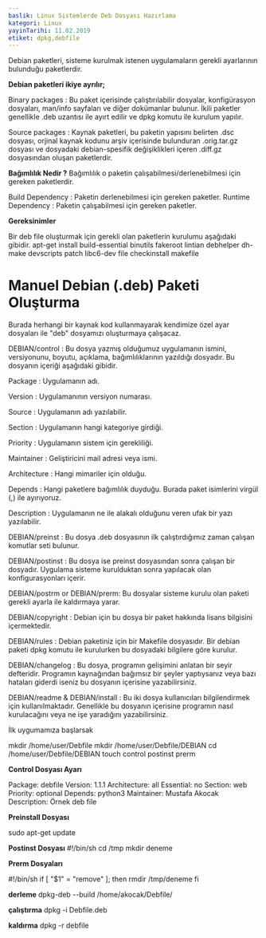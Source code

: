 ```yaml
---
baslik: Linux Sistemlerde Deb Dosyası Hazırlama
kategori: Linux
yayinTarihi: 11.02.2019
etiket: dpkg,debfile
---
```


Debian paketleri, sisteme kurulmak istenen uygulamaların gerekli  ayarlarının bulunduğu paketlerdir.

**Debian paketleri ikiye ayrılır;**

Binary packages : Bu paket içerisinde çalıştırılabilir dosyalar, konfigürasyon dosyaları, man/info sayfaları ve diğer dokümanlar bulunur. İkili paketler genellikle .deb uzantısı ile ayırt edilir ve dpkg komutu ile kurulum yapılır.

Source packages : Kaynak paketleri, bu paketin yapısını belirten .dsc dosyası, orjinal kaynak kodunu arşiv içerisinde bulunduran .orig.tar.gz dosyası ve dosyadaki debian-spesifik değişiklikleri içeren .diff.gz dosyasından oluşan paketlerdir.


**Bağımlılık Nedir ?**
Bağımlılık o paketin çalışabilmesi/derlenebilmesi için gereken paketlerdir.

Build Dependency : Paketin derlenebilmesi için gereken paketler.
Runtime Dependency : Paketin çalışabilmesi için gereken paketler.


**Gereksinimler**

Bir deb file oluşturmak için gerekli olan paketlerin kurulumu aşağıdaki gibidir.
apt-get install build-essential binutils fakeroot lintian debhelper dh-make devscripts patch libc6-dev file checkinstall makefile 



# Manuel Debian (.deb) Paketi Oluşturma

Burada  herhangi bir kaynak kod  kullanmayarak kendimize özel ayar dosyaları  ile "deb" dosyamızı oluşturmaya çalışacaz.


DEBIAN/control : Bu dosya yazmış olduğumuz uygulamanın ismini, versiyonunu, boyutu, açıklama, bağımlılıklarının yazıldığı dosyadır. Bu dosyanın içeriği aşağıdaki gibidir.

 

Package : Uygulamanın adı.

Version : Uygulamanının versiyon numarası.

Source : Uygulamanın adı yazılabilir.

Section : Uygulamanın hangi kategoriye girdiği.

Priority : Uygulamanın sistem için gerekliliği.

Maintainer : Geliştiricini mail adresi veya ismi.

Architecture : Hangi mimariler için olduğu.

Depends : Hangi paketlere bağımlılık duyduğu. Burada paket isimlerini virgül (,) ile ayırıyoruz.

Description : Uygulamanın ne ile alakalı olduğunu veren ufak bir yazı yazılabilir.

 

DEBIAN/preinst : Bu dosya .deb dosyasının ilk çalıştırdığımız zaman çalışan komutlar seti  bulunur.

DEBIAN/postinst : Bu dosya ise preinst dosyasından sonra çalışan bir dosyadır. Uygulama sisteme kurulduktan sonra yapılacak olan konfigurasyonları içerir.

DEBIAN/postrm or DEBIAN/prerm: Bu dosyalar sisteme kurulu olan paketi gerekli ayarla ile kaldırmaya yarar.

DEBIAN/copyright : Debian için bu dosya bir paket hakkında lisans bilgisini içermektedir. 

DEBIAN/rules : Debian paketiniz için bir Makefile dosyasıdır. Bir debian paketi dpkg komutu ile kurulurken bu dosyadaki bilgilere göre kurulur.

DEBIAN/changelog : Bu dosya, programın gelişimini anlatan bir seyir defteridir. Programın kaynağından bağımsız bir şeyler yaptıysanız veya bazı hataları giderdi iseniz bu dosyanın içerisine yazabilirsiniz.

DEBIAN/readme & DEBIAN/install : Bu iki dosya kullanıcıları bilgilendirmek için kullanılmaktadır. Genellikle bu dosyanın içerisine programın nasıl kurulacağını veya ne işe yaradığını yazabilirsiniz.

İlk uygumamıza başlarsak  

mkdir /home/user/Debfile
mkdir /home/user/Debfile/DEBIAN
cd /home/user/Debfile/DEBIAN
touch control postinst prerm


**Control Dosyası Ayarı**

Package: debfile
Version: 1.1.1
Architecture: all
Essential: no
Section: web
Priority: optional
Depends: python3
Maintainer: Mustafa Akocak
Description: Örnek deb file

**Preinstall Dosyası**

sudo  apt-get update

**Postinst Dosyası**
#!/bin/sh
cd /tmp
mkdir deneme

**Prerm Dosyaları**

#!/bin/sh
if [ "$1" = "remove" ]; then
       rmdir /tmp/deneme
fi

**derleme**
dpkg-deb --build /home/akocak/Debfile/

**çalıştırma**
dpkg -i Debfile.deb

**kaldırma**
dpkg -r debfile
